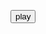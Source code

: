 <audio id="ABC" src="[elephant](/MAX.mp3)"></audio><button onclick="playAudio('ABC')" type="button">play</button>
